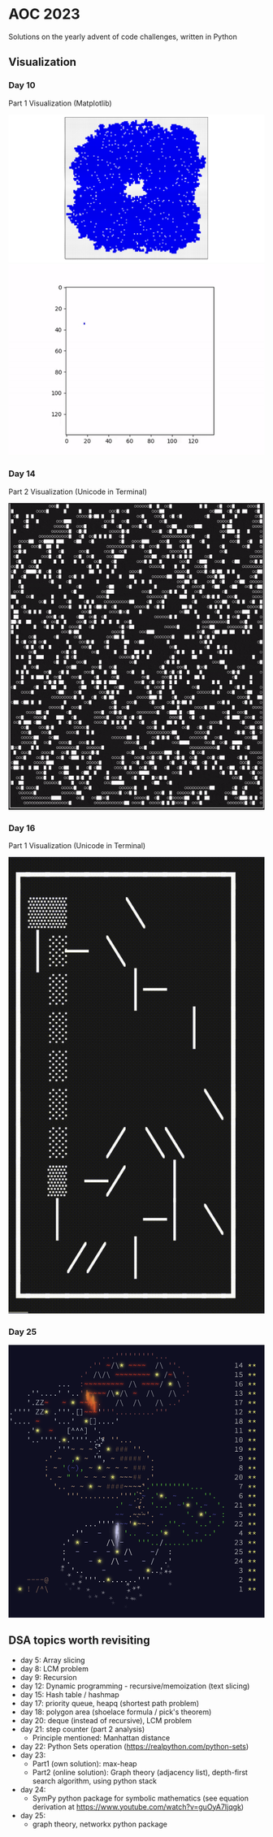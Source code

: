 # AOC 2023
Solutions on the yearly advent of code challenges, written in Python 

## Visualization
### Day 10
Part 1 Visualization (Matplotlib)

![part1-viz](python-code/day-10/img/day10-part1-viz.svg)
![part1-gif](python-code/day-10/animation/animation_accelerated.gif)

### Day 14
Part 2 Visualization (Unicode in Terminal)

![part2-vid](python-code/day-14/d14-p2-viz.gif)

### Day 16
Part 1 Visualization (Unicode in Terminal)

![part1-vid](python-code/day-16/d16-p1.gif)

### Day 25
![xmas](merry-xmas.png)


## DSA topics worth revisiting
- day 5: Array slicing
- day 8: LCM problem
- day 9: Recursion
- day 12: Dynamic programming - recursive/memoization (text slicing)
- day 15: Hash table / hashmap
- day 17: priority queue, heapq (shortest path problem)
- day 18: polygon area (shoelace formula / pick's theorem)
- day 20: deque (instead of recursive), LCM problem
- day 21: step counter (part 2 analysis)
    - Principle mentioned: Manhattan distance
- day 22: Python Sets operation (https://realpython.com/python-sets)
- day 23: 
    - Part1 (own solution): max-heap
    - Part2 (online solution): Graph theory (adjacency list), depth-first search algorithm, using python stack
- day 24:
    - SymPy python package for symbolic mathematics (see equation derivation at https://www.youtube.com/watch?v=guOyA7Ijqgk)
- day 25:
    - graph theory, networkx python package




